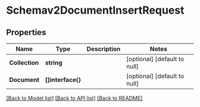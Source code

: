 # Schemav2DocumentInsertRequest

## Properties
Name | Type | Description | Notes
------------ | ------------- | ------------- | -------------
**Collection** | **string** |  | [optional] [default to null]
**Document** | **[]interface{}** |  | [optional] [default to null]

[[Back to Model list]](../README.md#documentation-for-models) [[Back to API list]](../README.md#documentation-for-api-endpoints) [[Back to README]](../README.md)


